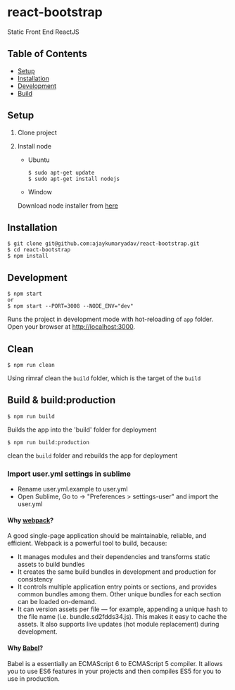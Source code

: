 # react-bootstrap
Static Front End ReactJS

## Table of Contents

- [Setup](#setup)
- [Installation](#installation)
- [Development](#development)
- [Build](#build--buildproduction)

## Setup
1. Clone project
2. Install node
     * Ubuntu

       ```
       $ sudo apt-get update
       $ sudo apt-get install nodejs
       ```

     * Window

      Download node installer from [here](https://nodejs.org/en/download/)

## Installation
```
$ git clone git@github.com:ajaykumaryadav/react-bootstrap.git
$ cd react-bootstrap
$ npm install
```
## Development
```
$ npm start
or
$ npm start --PORT=3008 --NODE_ENV="dev"
```
Runs the project in development mode with hot-reloading of `app` folder.
Open your browser at [http://localhost:3000](http://localhost:3000).

## Clean
```
$ npm run clean
```
Using rimraf clean the `build` folder, which is the target of the `build`


## Build & build:production
```
$ npm run build
```
Builds the app into the 'build' folder for deployment
```
$ npm run build:production
```
clean the `build` folder and rebuilds the app for deployment


### Import user.yml settings in sublime
   * Rename user.yml.example to user.yml
   * Open Sublime, Go to -> "Preferences > settings-user" and import the user.yml

#### Why [webpack](https://webpack.github.io/)?
A good single-page application should be maintainable, reliable, and efficient. Webpack is a powerful tool to build, because:
   * It manages modules and their dependencies and transforms static assets to build bundles
   * It creates the same build bundles in development and production for consistency
   * It controls multiple application entry points or sections, and provides common bundles among them. Other unique bundles for each section can be loaded on-demand.
   * It can version assets per file — for example, appending a unique hash to the file name (i.e. bundle.sd2fdds34.js). This makes it easy to cache the assets. It also supports live updates (hot module replacement) during development.

#### Why [Babel](https://babeljs.io/)?
Babel is a essentially an ECMAScript 6 to ECMAScript 5 compiler. It allows you to use ES6 features in your projects and then compiles ES5 for you to use in production.
